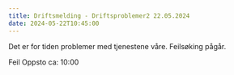 ```yaml
---
title: Driftsmelding - Driftsproblemer2 22.05.2024
date: 2024-05-22T10:45:00
---
```

Det er for tiden problemer med tjenestene våre. Feilsøking pågår.

Feil Oppsto ca: 10:00
